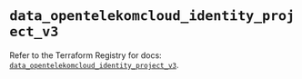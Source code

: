 # `data_opentelekomcloud_identity_project_v3`

Refer to the Terraform Registry for docs: [`data_opentelekomcloud_identity_project_v3`](https://registry.terraform.io/providers/opentelekomcloud/opentelekomcloud/1.36.7/docs/data-sources/identity_project_v3).
